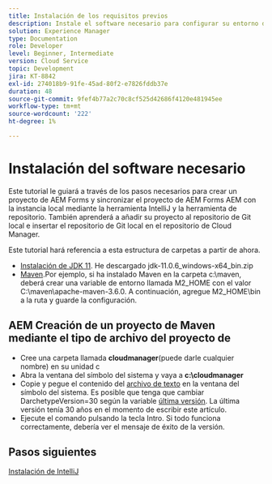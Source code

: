 ```yaml
---
title: Instalación de los requisitos previos
description: Instale el software necesario para configurar su entorno de desarrollo
solution: Experience Manager
type: Documentation
role: Developer
level: Beginner, Intermediate
version: Cloud Service
topic: Development
jira: KT-8842
exl-id: 274018b9-91fe-45ad-80f2-e7826fddb37e
duration: 48
source-git-commit: 9fef4b77a2c70c8cf525d42686f4120e481945ee
workflow-type: tm+mt
source-wordcount: '222'
ht-degree: 1%

---
```


# Instalación del software necesario

Este tutorial le guiará a través de los pasos necesarios para crear un proyecto de AEM Forms y sincronizar el proyecto de AEM Forms AEM con la instancia local mediante la herramienta IntelliJ y la herramienta de repositorio. También aprenderá a añadir su proyecto al repositorio de Git local e insertar el repositorio de Git local en el repositorio de Cloud Manager.





Este tutorial hará referencia a esta estructura de carpetas a partir de ahora.

* [Instalación de JDK 11](https://www.oracle.com/java/technologies/downloads/#java11-windows). He descargado jdk-11.0.6_windows-x64_bin.zip
* [Maven](https://maven.apache.org/guides/getting-started/windows-prerequisites.html).Por ejemplo, si ha instalado Maven en la carpeta c:\maven, deberá crear una variable de entorno llamada M2_HOME con el valor C:\maven\apache-maven-3.6.0. A continuación, agregue M2_HOME\bin a la ruta y guarde la configuración.

## AEM Creación de un proyecto de Maven mediante el tipo de archivo del proyecto de

* Cree una carpeta llamada **cloudmanager**(puede darle cualquier nombre) en su unidad c
* Abra la ventana del símbolo del sistema y vaya a **c:\cloudmanager**
* Copie y pegue el contenido del [archivo de texto](assets/creating-maven-project.txt) en la ventana del símbolo del sistema. Es posible que tenga que cambiar DarchetypeVersion=30 según la variable [última versión](https://github.com/adobe/aem-project-archetype/releases). La última versión tenía 30 años en el momento de escribir este artículo.
* Ejecute el comando pulsando la tecla Intro. Si todo funciona correctamente, debería ver el mensaje de éxito de la versión.

## Pasos siguientes

[Instalación de IntelliJ](./intellij-set-up.md)